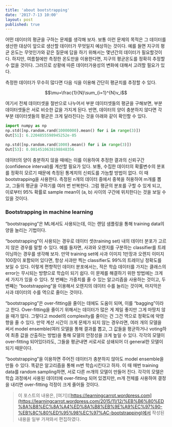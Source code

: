 ```yaml
---
title: 'about bootstrapping'
date: '2017-7-13 10:00'
layout: post
published: true
---
```


어떤 데이터의 평균을 구하는 문제를 생각해 보자. 보통 이런 문제의 목적은 그 데이터를 생산한 대상이 앞으로 생산할 데이터가 무엇일지 예상하는 것이다. 예를 들면 지구의 평균 온도는 무엇인가와 같은 질문에 답을 하기 위해서는 몇년간의 데이터가 필요할것이다. 하지만, 여름철에만 측정한 온도만을 이용한다면, 지구의 평균온도를 정확히 추정할 수 없을 것이다. 그러므로 상황에 따른 데이터가용성의 변화에 대해서 고려할 필요가 있다.

측정한 데이터가 무수히 많다면 다음 식을 이용해 간단히 평균치를 추정할 수 있다.

$$\mu=\frac{1}{N}\sum_{i=1}^{N}v_i$$

여기서 전체 데이터셋을 절반으로 나누어서 부분 데이터셋들의 평균을 구해보면, 부분 데이터셋들은 서로 비슷한 값을 가지게 된다. 반면, 데이터의 양이 충분하지 않다면 각 부분 데이터셋들의 평균은 크게 달라진다는 것을 아래와 같이 확인할 수 있다.

```python
import numpy as np
np.std([np.random.rand(10000000).mean() for i in range(3)])
Out[51]: 6.2204855598945252e-05

np.std([np.random.rand(1000).mean() for i in range(3)])
Out[53]: 0.0014510638198848356
```

데이터의 양이 충분하지 않을 때에는 이를 이용하여 추정한 결과의 신뢰구간(confidence interval)를 계산할 필요가 있다. 보통, 수집한 데이터의 확률변수의 분포를 정확히 모르기 때문에 측정된 통계치의 신뢰도를 가늠할 방법이 없다. 이 때 bootstrapping을 사용한다. 측정된 n개의 데이터 중에서 중복을 허용하여 m개를 뽑고, 그들의 평균을 구하기를 여러 번 반복한다. 그럼 평균의 분포를 구할 수 있게 되고, 이로부터 95% 확률로 sample mean이 (a, b) 사이의 구간에 위치한다는 것을 보일 수 있을 것이다.

### Bootstrapping in machine learning

“bootstrapping”은 ML에서도 사용되는데, 이는 랜덤 샘플링을 통해 training data의 양을 늘리는 기법이다.

“bootstrapping”이 사용되는 경우로 데이터 셋(training set) 내의 데이터 분포가 고르지 않은 경우를 말할 수 있다. 예를 들자면, 사과와 오렌지를 구분하는 classifier를 트레이닝하는 경우를 생각해 보자. 만약 training set에 사과 이미지 1만장과 오렌지 이미지 100장이 포함되어 있다면, 항상 사과만 찍는 classifier도 99%의 트레이닝 정확도를 보일 수 있다. 이렇게 편향적인 데이터 분포에서는, 적은 학습 데이터를 가지는 클래스의 error는 무시되는 방향으로 학습이 되기 쉽다. 이 문제를 해결하기 위한 방법에는 크게 세 가지가 있을 수 있다. 첫 번째는 가중치를 줄 수 있는 알고리즘을 사용하는 것이고, 두 번째는 “bootstrapping”을 이용해서 오렌지의 데이터 수를 늘리는 것이며, 마지막은 사과 데이터의 수를 역으로 줄이는 것이다.

“bootstrapping”은 over-fitting을 줄이는 데에도 도움이 되며, 이를 “bagging”이라고 한다. Over-fitting을 줄이기 위해서는 데이터가 많은 게 제일 좋지만 그게 마땅치 않을 때가 많다. 그렇다고 model의 complexity를 줄이는 건 그건 역으로 정확도에 악영향을 줄 수 있다. 만약 계산 시간이 크게 문제가 되지 않는 경우라면, 여러 개의 모델을 써서 model ensemble(여러 모델을 통해 결과를 뽑고, 그 값들을 평균하거나 voting하여 최종 값을 산출하는 방법)을 통해 모델의 안정성을 크게 높일 수 있다. 각각의 모델이 over-fitting 되어있더라도, 그들을 평균내면 서로서로 상쇄되어 더 general한 모델이 되기 때문이다.

“bootstrapping”을 이용하면 주어진 데이터가 충분하지 않아도 model ensemble을 만들 수 있다. 똑같은 알고리즘을 통해 m번 학습시킨다고 하자. 이 때 매번 training data를 random sampling하면, 서로 다른 m개의 모델이 만들어 진다. 각각의 모델은 학습 과정에서 사용된 데이터에 over-fitting 되어 있겠지만, m개 전체를 사용하여 결정을 내리면 over-fitting 걱정이 크게 줄어들 것이다.

> 이 포스트의 내용은, [여기]([https://learningcarrot.wordpress.com](https://learningcarrot.wordpress.com/2015/11/12/%EB%B6%80%ED%8A%B8%EC%8A%A4%ED%8A%B8%EB%9E%A9%EC%97%90-%EB%8C%80%ED%95%98%EC%97%AC-bootstrapping)에서 작성된 내용을 일부 가져와서 편집하였다.
